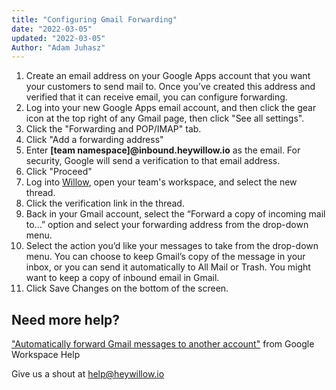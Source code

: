 ```yaml
---
title: "Configuring Gmail Forwarding"
date: "2022-03-05"
updated: "2022-03-05"
Author: "Adam Juhasz"
---
```


1. Create an email address on your Google Apps account that you want your customers to send mail to. Once you’ve created this address and verified that it can receive email, you can configure forwarding.
2. Log into your new Google Apps email account, and then click the gear icon at the top right of any Gmail page, then click "See all settings".
3. Click the "Forwarding and POP/IMAP" tab.
4. Click "Add a forwarding address"
5. Enter **[team namespace]@inbound.heywillow.io** as the email. For security, Google will send a verification to that email address.
6. Click "Proceed"
7. Log into [Willow](https://heywillow.io), open your team's workspace, and select the new thread.
8. Click the verification link in the thread.
9. Back in your Gmail account, select the “Forward a copy of incoming mail to…” option and select your forwarding address from the drop-down menu.
10. Select the action you’d like your messages to take from the drop-down menu. You can choose to keep Gmail’s copy of the message in your inbox, or you can send it automatically to All Mail or Trash. You might want to keep a copy of inbound email in Gmail.
11. Click Save Changes on the bottom of the screen.

## Need more help?

["Automatically forward Gmail messages to another account"](https://support.google.com/mail/answer/10957?fl=1) from Google Workspace Help

Give us a shout at [help@heywillow.io](mailto:help@heywillow.io)
